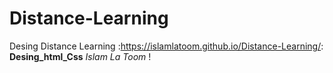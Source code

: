 # Distance-Learning
Desing Distance Learning
:https://islamlatoom.github.io/Distance-Learning/:
**Desing_html_Css**
_Islam La Toom_
! [](img/)
